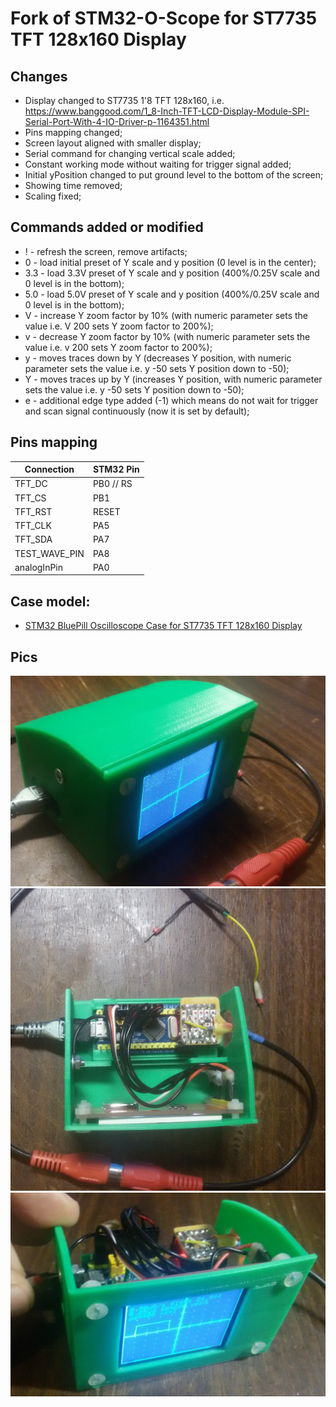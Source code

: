 # Fork of STM32-O-Scope for ST7735 TFT 128x160 Display

## Changes

* Display changed to ST7735 1'8 TFT 128x160, i.e. https://www.banggood.com/1_8-Inch-TFT-LCD-Display-Module-SPI-Serial-Port-With-4-IO-Driver-p-1164351.html
* Pins mapping changed;
* Screen layout aligned with smaller display;
* Serial command for changing vertical scale added;
* Constant working mode without waiting for trigger signal added;
* Initial yPosition changed to put ground level to the bottom of the screen;
* Showing time removed;
* Scaling fixed;

## Commands added or modified
* ! - refresh the screen, remove artifacts;
* 0 - load initial preset of Y scale and y position (0 level is in the center);
* 3.3 - load 3.3V preset of Y scale and y position (400%/0.25V scale and 0 level is in the bottom);
* 5.0 - load 5.0V preset of Y scale and y position (400%/0.25V scale and 0 level is in the bottom);
* V - increase Y zoom factor by 10% (with numeric parameter sets the value i.e. V 200 sets Y zoom factor to 200%);
* v - decrease Y zoom factor by 10% (with numeric parameter sets the value i.e. v 200 sets Y zoom factor to 200%);
* y - moves traces down by Y (decreases Y position, with numeric parameter sets the value i.e. y -50 sets Y position down to -50); 
* Y - moves traces up by Y (increases Y position, with numeric parameter sets the value i.e. y -50 sets Y position down to -50); 
* e - additional edge type added (-1) which means do not wait for trigger and scan signal continuously (now it is set by default);

## Pins mapping

| Connection    | STM32 Pin |
| ------------- | ------------- |
| TFT_DC	| PB0 // RS |
| TFT_CS	| PB1       |
| TFT_RST	| RESET     |
| TFT_CLK	| PA5       |
| TFT_SDA	| PA7       |
| TEST_WAVE_PIN	| PA8	    |
| analogInPin 	| PA0       |

## Case model:

* [STM32 BluePill Oscilloscope Case for ST7735 TFT 128x160 Display](https://www.thingiverse.com/thing:4035217)

## Pics
![Pic.1](docs/img1.jpg)
![Pic.2](docs/img2.jpg)
![Pic.3](docs/img3.jpg)

